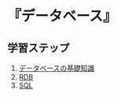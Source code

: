 # 『データベース』


## 学習ステップ

1. [データベースの基礎知識](./_/chapters/basic_knowledge_of_database.md)
1. [RDB](./_/chapters/rdb.md)
1. [SQL](./_/chapters/sql.md)
